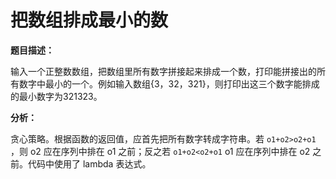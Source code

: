 # 把数组排成最小的数

**题目描述：**

输入一个正整数数组，把数组里所有数字拼接起来排成一个数，打印能拼接出的所有数字中最小的一个。例如输入数组{3，32，321}，则打印出这三个数字能排成的最小数字为321323。

**分析：**

贪心策略。根据函数的返回值，应首先把所有数字转成字符串。若 `o1+o2>o2+o1` ，则 o2 应在序列中排在 o1 之前；反之若 `o1+o2<o2+o1` o1 应在序列中排在 o2 之前。代码中使用了 lambda 表达式。